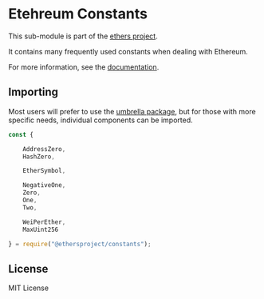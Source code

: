 Etehreum Constants
==================

This sub-module is part of the [ethers project](https://github.com/lev-x/ethers.js).

It contains many frequently used constants when dealing with Ethereum.

For more information, see the [documentation](https://docs.ethers.io/v5/api/utils/constants/).

Importing
---------

Most users will prefer to use the [umbrella package](https://www.npmjs.com/package/ethers),
but for those with more specific needs, individual components can be imported.

```javascript
const {

    AddressZero,
    HashZero,

    EtherSymbol,

    NegativeOne,
    Zero,
    One,
    Two,

    WeiPerEther,
    MaxUint256

} = require("@ethersproject/constants");
```


License
-------

MIT License
